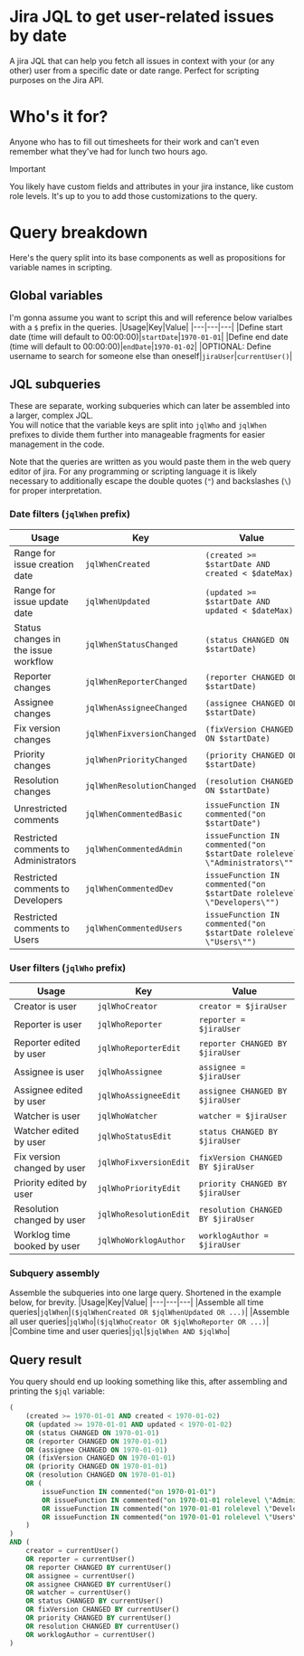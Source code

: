 # Jira JQL to get user-related issues by date
A jira JQL that can help you fetch all issues in context with your (or any other) user from a specific date or date range. Perfect for scripting purposes on the Jira API.

# Who's it for?
Anyone who has to fill out timesheets for their work and can't even remember what they've had for lunch two hours ago.
> [!IMPORTANT]
> You likely have custom fields and attributes in your jira instance, like custom role levels. It's up to you to add those customizations to the query.

# Query breakdown
Here's the query split into its base components as well as propositions for variable names in scripting.

## Global variables
I'm gonna assume you want to script this and will reference below varialbes with a `$` prefix in the queries.
|Usage|Key|Value|
|---|---|---|
|Define start date (time will default to 00:00:00)|`startDate`|`1970-01-01`|
|Define end date (time will default to 00:00:00)|`endDate`|`1970-01-02`|
|OPTIONAL: Define username to search for someone else than oneself|`jiraUser`|`currentUser()`|

## JQL subqueries
These are separate, working subqueries which can later be assembled into a larger, complex JQL.  
You will notice that the variable keys are split into `jqlWho` and `jqlWhen` prefixes to divide them further into manageable fragments for easier management in the code.

Note that the queries are written as you would paste them in the web query editor of jira. For any programming or scripting language it is likely necessary to additionally escape the double quotes (`"`) and backslashes (`\`) for proper interpretation.

### Date filters (`jqlWhen` prefix)
|Usage|Key|Value|
|---|---|---|
|Range for issue creation date|`jqlWhenCreated`|`(created >= $startDate AND created < $dateMax)`|
|Range for issue update date|`jqlWhenUpdated`|`(updated >= $startDate AND updated < $dateMax)`|
|Status changes in the issue workflow|`jqlWhenStatusChanged`|`(status CHANGED ON $startDate)`|
|Reporter changes|`jqlWhenReporterChanged`|`(reporter CHANGED ON $startDate)`|
|Assignee changes|`jqlWhenAssigneeChanged`|`(assignee CHANGED ON $startDate)`|
|Fix version changes|`jqlWhenFixversionChanged`|`(fixVersion CHANGED ON $startDate)`|
|Priority changes|`jqlWhenPriorityChanged`|`(priority CHANGED ON $startDate)`|
|Resolution changes|`jqlWhenResolutionChanged`|`(resolution CHANGED ON $startDate)`|
|Unrestricted comments|`jqlWhenCommentedBasic`|`issueFunction IN commented("on $startDate")`|
|Restricted comments to Administrators|`jqlWhenCommentedAdmin`|`issueFunction IN commented("on $startDate rolelevel \"Administrators\"")`|
|Restricted comments to Developers|`jqlWhenCommentedDev`|`issueFunction IN commented("on $startDate rolelevel \"Developers\"")`|
|Restricted comments to Users|`jqlWhenCommentedUsers`|`issueFunction IN commented("on $startDate rolelevel \"Users\"")`|

### User filters (`jqlWho` prefix)
|Usage|Key|Value|
|---|---|---|
|Creator is user|`jqlWhoCreator`|`creator = $jiraUser`|
|Reporter is user|`jqlWhoReporter`|`reporter = $jiraUser`|
|Reporter edited by user|`jqlWhoReporterEdit`|`reporter CHANGED BY $jiraUser`|
|Assignee is user|`jqlWhoAssignee`|`assignee = $jiraUser`|
|Assignee edited by user|`jqlWhoAssigneeEdit`|`assignee CHANGED BY $jiraUser`|
|Watcher is user|`jqlWhoWatcher`|`watcher = $jiraUser`|
|Watcher edited by user|`jqlWhoStatusEdit`|`status CHANGED BY $jiraUser`|
|Fix version changed by user|`jqlWhoFixversionEdit`|`fixVersion CHANGED BY $jiraUser`|
|Priority edited by user|`jqlWhoPriorityEdit`|`priority CHANGED BY $jiraUser`|
|Resolution changed by user|`jqlWhoResolutionEdit`|`resolution CHANGED BY $jiraUser`|
|Worklog time booked by user|`jqlWhoWorklogAuthor`|`worklogAuthor = $jiraUser`|

### Subquery assembly
Assemble the subqueries into one large query. Shortened in the example below, for brevity.
|Usage|Key|Value|
|---|---|---|
|Assemble all time queries|`jqlWhen`|`($jqlWhenCreated OR $jqlWhenUpdated OR ...)`|
|Assemble all user queries|`jqlWho`|`($jqlWhoCreator OR $jqlWhoReporter OR ...)`|
|Combine time and user queries|`jql`|`$jqlWhen AND $jqlWho`|

## Query result
You query should end up looking something like this, after assembling and printing the `$jql` variable:
```SQL
(
    (created >= 1970-01-01 AND created < 1970-01-02)
    OR (updated >= 1970-01-01 AND updated < 1970-01-02)
    OR (status CHANGED ON 1970-01-01)
    OR (reporter CHANGED ON 1970-01-01)
    OR (assignee CHANGED ON 1970-01-01)
    OR (fixVersion CHANGED ON 1970-01-01)
    OR (priority CHANGED ON 1970-01-01)
    OR (resolution CHANGED ON 1970-01-01)
    OR (
        issueFunction IN commented("on 1970-01-01")
        OR issueFunction IN commented("on 1970-01-01 rolelevel \"Administrators\"")
        OR issueFunction IN commented("on 1970-01-01 rolelevel \"Developers\"")
        OR issueFunction IN commented("on 1970-01-01 rolelevel \"Users\"")
    )
)
AND (
    creator = currentUser()
    OR reporter = currentUser()
    OR reporter CHANGED BY currentUser()
    OR assignee = currentUser()
    OR assignee CHANGED BY currentUser()
    OR watcher = currentUser()
    OR status CHANGED BY currentUser()
    OR fixVersion CHANGED BY currentUser()
    OR priority CHANGED BY currentUser()
    OR resolution CHANGED BY currentUser()
    OR worklogAuthor = currentUser()
)
```